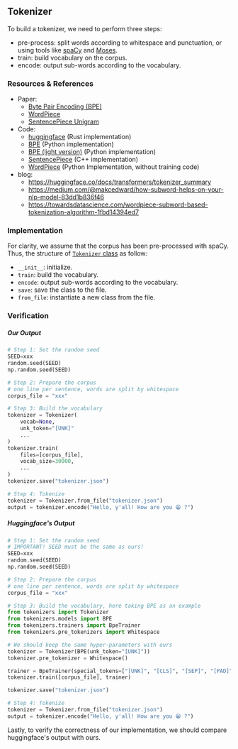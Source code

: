 ## Tokenizer

To build a tokenizer, we need to perform three steps:
+ pre-process: split words according to whitespace and punctuation, or using tools like [spaCy](https://spacy.io/) and [Moses](https://www.statmt.org/moses/?n=Development.GetStarted).
+ train: build vocabulary on the corpus.
+ encode: output sub-words according to the vocabulary.

### Resources & References
+ Paper:
  + [Byte Pair Encoding (BPE)](https://aclanthology.org/P16-1162.pdf)
  + [WordPiece](https://static.googleusercontent.com/media/research.google.com/ja//pubs/archive/37842.pdf)
  + [SentencePiece Unigram](https://arxiv.org/pdf/1804.10959.pdf)
+ Code:
  + [huggingface](https://github.com/huggingface/tokenizers) (Rust implementation)
  + [BPE](https://github.com/rsennrich/subword-nmt/tree/master/subword_nmt) (Python implementation)
  + [BPE (light version)](https://github.com/lovit/WordPieceModel/blob/master/wordpiecemodel/bpe.py) (Python implementation)
  + [SentencePiece](https://github.com/google/sentencepiece) (C++ implementation)
  + [WordPiece](https://github.com/google-research/bert/blob/master/tokenization.py) (Python Implementation, without training code)
+ blog:
  + https://huggingface.co/docs/transformers/tokenizer_summary
  + https://medium.com/@makcedward/how-subword-helps-on-your-nlp-model-83dd1b836f46
  + https://towardsdatascience.com/wordpiece-subword-based-tokenization-algorithm-1fbd14394ed7

### Implementation
For clarity, we assume that the corpus has been pre-processed with spaCy. Thus, the structure of [`Tokenizer` class](tokenizer.py) as follow:
+ `__init__`: initialize.
+ `train`: build the vocabulary.
+ `encode`: output sub-words according to the vocabulary.
+ `save`: save the class to the file.
+ `from_file`: instantiate a new class from the file.

### Verification
##### Our Output
```python
# Step 1: Set the random seed
SEED=xxx
random.seed(SEED)
np.random.seed(SEED)

# Step 2: Prepare the corpus
# one line per sentence, words are split by whitespace
corpus_file = "xxx"

# Step 3: Build the vocabulary
tokenizer = Tokenizer(
    vocab=None,
    unk_token="[UNK]"
    ...
)
tokenizer.train(
    files=[corpus_file],
    vocab_size=30000,
    ...
)
tokenizer.save("tokenizer.json")

# Step 4: Tokenize
tokenizer = Tokenizer.from_file("tokenizer.json")
output = tokenizer.encode("Hello, y'all! How are you 😁 ?")
```


##### Huggingface's Output
```python
# Step 1: Set the random seed
# IMPORTANT! SEED must be the same as ours!
SEED=xxx
random.seed(SEED)
np.random.seed(SEED)

# Step 2: Prepare the corpus
# one line per sentence, words are split by whitespace
corpus_file = "xxx"

# Step 3: Build the vocabulary, here taking BPE as an example
from tokenizers import Tokenizer
from tokenizers.models import BPE
from tokenizers.trainers import BpeTrainer
from tokenizers.pre_tokenizers import Whitespace

# We should keep the same hyper-parameters with ours
tokenizer = Tokenizer(BPE(unk_token="[UNK]"))
tokenizer.pre_tokenizer = Whitespace()

trainer = BpeTrainer(special_tokens=["[UNK]", "[CLS]", "[SEP]", "[PAD]", "[MASK]"])
tokenizer.train([corpus_file], trainer)

tokenizer.save("tokenizer.json")

# Step 4: Tokenize
tokenizer = Tokenizer.from_file("tokenizer.json")
output = tokenizer.encode("Hello, y'all! How are you 😁 ?")
```

Lastly, to verify the correctness of our implementation, we should compare huggingface's output with ours.
